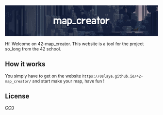 ![Banner](assets/banner.png)

Hi! Welcome on 42-map_creator. This website is a tool for the project so_long from the 42 school. 

## How it works

You simply have to get on the website `https://0slaye.github.io/42-map_creator/` and start make your map, have fun !

## License

[CC0](https://choosealicense.com/licenses/cc0/)
